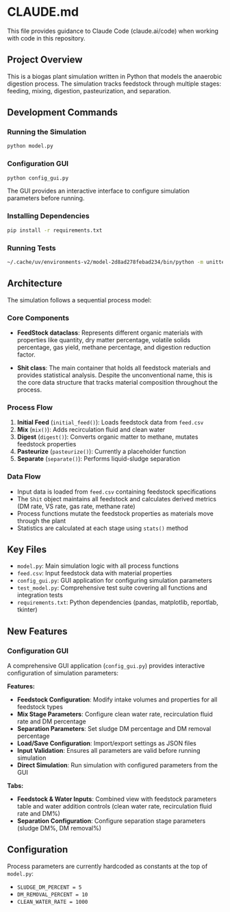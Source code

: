 # CLAUDE.md

This file provides guidance to Claude Code (claude.ai/code) when working with code in this repository.

## Project Overview

This is a biogas plant simulation written in Python that models the anaerobic digestion process. The simulation tracks feedstock through multiple stages: feeding, mixing, digestion, pasteurization, and separation.

## Development Commands

### Running the Simulation
```bash
python model.py
```

### Configuration GUI
```bash
python config_gui.py
```

The GUI provides an interactive interface to configure simulation parameters before running.

### Installing Dependencies
```bash
pip install -r requirements.txt
```

### Running Tests
```bash
~/.cache/uv/environments-v2/model-2d8ad278febad234/bin/python -m unittest test_model -v
```

## Architecture

The simulation follows a sequential process model:

### Core Components

- **FeedStock dataclass**: Represents different organic materials with properties like quantity, dry matter percentage, volatile solids percentage, gas yield, methane percentage, and digestion reduction factor.

- **Shit class**: The main container that holds all feedstock materials and provides statistical analysis. Despite the unconventional name, this is the core data structure that tracks material composition throughout the process.

### Process Flow

1. **Initial Feed** (`initial_feed()`): Loads feedstock data from `feed.csv`
2. **Mix** (`mix()`): Adds recirculation fluid and clean water
3. **Digest** (`digest()`): Converts organic matter to methane, mutates feedstock properties
4. **Pasteurize** (`pasteurize()`): Currently a placeholder function
5. **Separate** (`separate()`): Performs liquid-sludge separation

### Data Flow

- Input data is loaded from `feed.csv` containing feedstock specifications
- The `Shit` object maintains all feedstock and calculates derived metrics (DM rate, VS rate, gas rate, methane rate)
- Process functions mutate the feedstock properties as materials move through the plant
- Statistics are calculated at each stage using `stats()` method

## Key Files

- `model.py`: Main simulation logic with all process functions
- `feed.csv`: Input feedstock data with material properties
- `config_gui.py`: GUI application for configuring simulation parameters
- `test_model.py`: Comprehensive test suite covering all functions and integration tests
- `requirements.txt`: Python dependencies (pandas, matplotlib, reportlab, tkinter)

## New Features

### Configuration GUI

A comprehensive GUI application (`config_gui.py`) provides interactive configuration of simulation parameters:

**Features:**
- **Feedstock Configuration**: Modify intake volumes and properties for all feedstock types
- **Mix Stage Parameters**: Configure clean water rate, recirculation fluid rate and DM percentage
- **Separation Parameters**: Set sludge DM percentage and DM removal percentage
- **Load/Save Configuration**: Import/export settings as JSON files
- **Input Validation**: Ensures all parameters are valid before running simulation
- **Direct Simulation**: Run simulation with configured parameters from the GUI

**Tabs:**
- **Feedstock & Water Inputs**: Combined view with feedstock parameters table and water addition controls (clean water rate, recirculation fluid rate and DM%)
- **Separation Configuration**: Configure separation stage parameters (sludge DM%, DM removal%)

## Configuration

Process parameters are currently hardcoded as constants at the top of `model.py`:
- `SLUDGE_DM_PERCENT = 5`
- `DM_REMOVAL_PERCENT = 10` 
- `CLEAN_WATER_RATE = 1000`